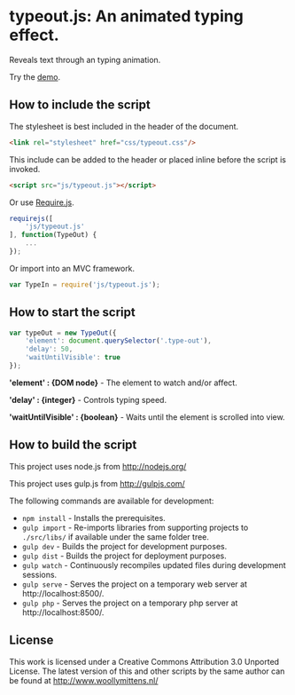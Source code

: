 # typeout.js: An animated typing effect.

Reveals text through an typing animation.

Try the <a href="http://www.woollymittens.nl/default.php?url=useful-typeout">demo</a>.

## How to include the script

The stylesheet is best included in the header of the document.

```html
<link rel="stylesheet" href="css/typeout.css"/>
```

This include can be added to the header or placed inline before the script is invoked.

```html
<script src="js/typeout.js"></script>
```

Or use [Require.js](https://requirejs.org/).

```js
requirejs([
	'js/typeout.js'
], function(TypeOut) {
	...
});
```

Or import into an MVC framework.

```js
var TypeIn = require('js/typeout.js');
```

## How to start the script

```javascript
var typeOut = new TypeOut({
	'element': document.querySelector('.type-out'),
	'delay': 50,
	'waitUntilVisible': true
});
```

**'element' : {DOM node}** - The element to watch and/or affect.

**'delay' : {integer}** - Controls typing speed.

**'waitUntilVisible' : {boolean}** - Waits until the element is scrolled into view.

## How to build the script

This project uses node.js from http://nodejs.org/

This project uses gulp.js from http://gulpjs.com/

The following commands are available for development:
+ `npm install` - Installs the prerequisites.
+ `gulp import` - Re-imports libraries from supporting projects to `./src/libs/` if available under the same folder tree.
+ `gulp dev` - Builds the project for development purposes.
+ `gulp dist` - Builds the project for deployment purposes.
+ `gulp watch` - Continuously recompiles updated files during development sessions.
+ `gulp serve` - Serves the project on a temporary web server at http://localhost:8500/.
+ `gulp php` - Serves the project on a temporary php server at http://localhost:8500/.

## License

This work is licensed under a Creative Commons Attribution 3.0 Unported License. The latest version of this and other scripts by the same author can be found at http://www.woollymittens.nl/
